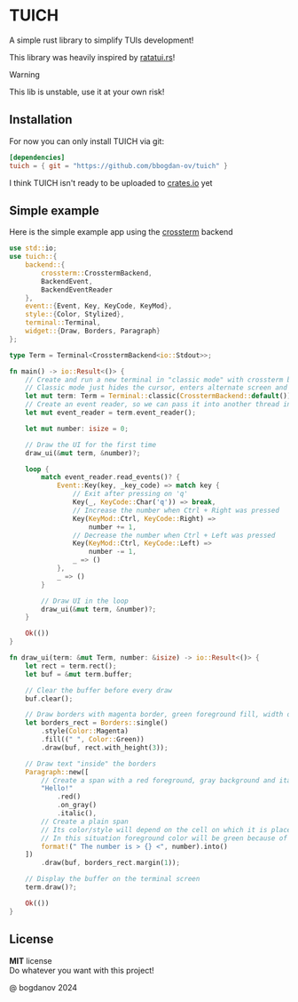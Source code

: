 # TUICH

A simple rust library to simplify TUIs development!

This library was heavily inspired by [ratatui.rs](https://ratatui.rs/)!

> [!WARNING]
> This lib is unstable, use it at your own risk!

## Installation

For now you can only install TUICH via git:
```toml
[dependencies]
tuich = { git = "https://github.com/bbogdan-ov/tuich" }
```

I think TUICH isn't ready to be uploaded to [crates.io](https://crates.io) yet

## Simple example

Here is the simple example app using the [crossterm](https://github.com/crossterm-rs/crossterm) backend

```rust
use std::io;
use tuich::{
    backend::{
        crossterm::CrosstermBackend,
        BackendEvent,
        BackendEventReader
    },
    event::{Event, Key, KeyCode, KeyMod},
    style::{Color, Stylized},
    terminal::Terminal,
    widget::{Draw, Borders, Paragraph}
};

type Term = Terminal<CrosstermBackend<io::Stdout>>;

fn main() -> io::Result<()> {
    // Create and run a new terminal in "classic mode" with crossterm backend
    // Classic mode just hides the cursor, enters alternate screen and raw mode
    let mut term: Term = Terminal::classic(CrosstermBackend::default())?;
    // Create an event reader, so we can pass it into another thread in the future
    let mut event_reader = term.event_reader();

    let mut number: isize = 0;

    // Draw the UI for the first time
    draw_ui(&mut term, &number)?;

    loop {
        match event_reader.read_events()? {
            Event::Key(key, _key_code) => match key {
                // Exit after pressing on 'q'
                Key(_, KeyCode::Char('q')) => break,
                // Increase the number when Ctrl + Right was pressed
                Key(KeyMod::Ctrl, KeyCode::Right) =>
                    number += 1,
                // Decrease the number when Ctrl + Left was pressed
                Key(KeyMod::Ctrl, KeyCode::Left) =>
                    number -= 1,
                _ => ()
            },
            _ => ()
        }

        // Draw UI in the loop
        draw_ui(&mut term, &number)?;
    }

    Ok(())
}

fn draw_ui(term: &mut Term, number: &isize) -> io::Result<()> {
    let rect = term.rect();
    let buf = &mut term.buffer;

    // Clear the buffer before every draw
    buf.clear();

    // Draw borders with magenta border, green foreground fill, width of screen width and height of 3
    let borders_rect = Borders::single()
        .style(Color::Magenta)
        .fill((" ", Color::Green))
        .draw(buf, rect.with_height(3));

    // Draw text "inside" the borders
    Paragraph::new([
        // Create a span with a red foreground, gray background and italic modifier
        "Hello!"
            .red()
            .on_gray()
            .italic(),
        // Create a plain span
        // Its color/style will depend on the cell on which it is placed
        // In this situation foreground color will be green because of the borders' fill color
        format!(" The number is > {} <", number).into()
    ])
        .draw(buf, borders_rect.margin(1));

    // Display the buffer on the terminal screen
    term.draw()?;

    Ok(())
}
```

## License

**MIT** license\
Do whatever you want with this project!

@ bogdanov 2024
